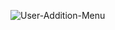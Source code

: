 ![User-Addition-Menu](https://github.com/EcodationAkademiFrontEnd/Metehan_Ayhan_Homework2/assets/161254242/32c904d7-cca3-44f7-8aa3-de1e7c266a90)
